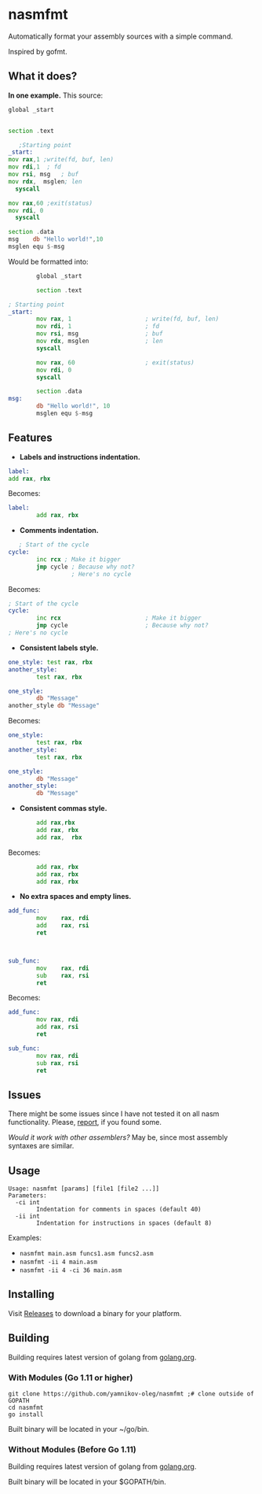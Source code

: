 # nasmfmt

Automatically format your assembly sources with a simple command.

Inspired by gofmt.

## What it does?

__In one example.__ This source:

```asm
global _start


section .text

   ;Starting point
_start:
mov rax,1 ;write(fd, buf, len)
mov rdi,1  ; fd
mov rsi, msg   ; buf
mov rdx,  msglen; len
  syscall

mov rax,60 ;exit(status)
mov rdi, 0
  syscall

section .data
msg    db "Hello world!",10
msglen equ $-msg
```

Would be formatted into:

```asm
        global _start

        section .text

; Starting point
_start:
        mov rax, 1                     ; write(fd, buf, len)
        mov rdi, 1                     ; fd
        mov rsi, msg                   ; buf
        mov rdx, msglen                ; len
        syscall

        mov rax, 60                    ; exit(status)
        mov rdi, 0
        syscall

        section .data
msg:
        db "Hello world!", 10
        msglen equ $-msg

```

## Features

* __Labels and instructions indentation.__
```asm
label:
add rax, rbx
```
Becomes:
```asm
label:
        add rax, rbx
```

* __Comments indentation.__
```asm
   ; Start of the cycle
cycle:
        inc rcx ; Make it bigger
        jmp cycle ; Because why not?
                  ; Here's no cycle
```
Becomes:
```asm
; Start of the cycle
cycle:
        inc rcx                        ; Make it bigger
        jmp cycle                      ; Because why not?
; Here's no cycle
```

* __Consistent labels style.__
```asm
one_style: test rax, rbx
another_style:
        test rax, rbx

one_style:
        db "Message"
another_style db "Message"
```
Becomes:
```asm
one_style:
        test rax, rbx
another_style:
        test rax, rbx

one_style:
        db "Message"
another_style:
        db "Message"

```

* __Consistent commas style.__
```asm
        add rax,rbx
        add rax, rbx
        add rax,  rbx

```
Becomes:
```asm
        add rax, rbx
        add rax, rbx
        add rax, rbx
```

* __No extra spaces and empty lines.__
```asm
add_func:
        mov    rax, rdi
        add    rax, rsi
        ret



sub_func:
        mov    rax, rdi
        sub    rax, rsi
        ret
```
Becomes:
```asm
add_func:
        mov rax, rdi
        add rax, rsi
        ret

sub_func:
        mov rax, rdi
        sub rax, rsi
        ret
```

## Issues

There might be some issues since I have not tested it on all nasm functionality. 
Please, [report](https://github.com/yamnikov-oleg/nasmfmt/issues/new), if you found some.

_Would it work with other assemblers?_ May be, since most assembly syntaxes are similar.

## Usage

```
Usage: nasmfmt [params] [file1 [file2 ...]]
Parameters:
  -ci int
        Indentation for comments in spaces (default 40)
  -ii int
        Indentation for instructions in spaces (default 8)
```

Examples:
* `nasmfmt main.asm funcs1.asm funcs2.asm`
* `nasmfmt -ii 4 main.asm`
* `nasmfmt -ii 4 -ci 36 main.asm`

## Installing

Visit [Releases](https://github.com/yamnikov-oleg/nasmfmt/releases) to download a binary for your platform.

## Building

Building requires latest version of golang from [golang.org](https://golang.org/).

### With Modules (Go 1.11 or higher)

```
git clone https://github.com/yamnikov-oleg/nasmfmt ;# clone outside of GOPATH
cd nasmfmt
go install
```

Built binary will be located in your ~/go/bin.

### Without Modules (Before Go 1.11)

Building requires latest version of golang from [golang.org](https://golang.org/).

Built binary will be located in your $GOPATH/bin.
